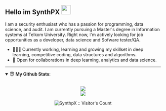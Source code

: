 

## Hello im SynthPX <img src="https://raw.githubusercontent.com/MartinHeinz/MartinHeinz/master/wave.gif" width="30px">
I am a security enthusiast who has a passion for programming, data science, and audit. I am currently pursuing a Master's degree in Information systems at Telkom University. Right now, I'm actively looking for job opportunities as a developer, data science and Sofware tester/QA.
- 👨🏽‍💻 Currently working, learning and growing my skillset in deep learning, competitive coding, data structures and algorithms.
- 🤝 Open for collaborations in deep learning, analytics and data science.

---
<details open>
 <summary> 😇 <b>My Github Stats</b>: </summary>
<br>
<p align = "center">
  <img src = "https://github-readme-stats.vercel.app/api?username=synthpX&show_icons=true&theme=tokyonight&line_height=27">
 <br>
  <img src = "https://github-readme-stats.vercel.app/api/top-langs/?username=synthpX&hide=css,java,html&theme=tokyonight">
</p>
</details>

<p align="center"><img src="https://visitor-badge.laobi.icu/badge?page_id=SynthpX.SynthpX" alt="SynthpX :: Visitor's Count" /></p>
